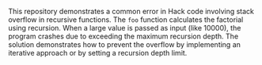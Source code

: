 This repository demonstrates a common error in Hack code involving stack overflow in recursive functions. The `foo` function calculates the factorial using recursion.  When a large value is passed as input (like 10000), the program crashes due to exceeding the maximum recursion depth. The solution demonstrates how to prevent the overflow by implementing an iterative approach or by setting a recursion depth limit. 